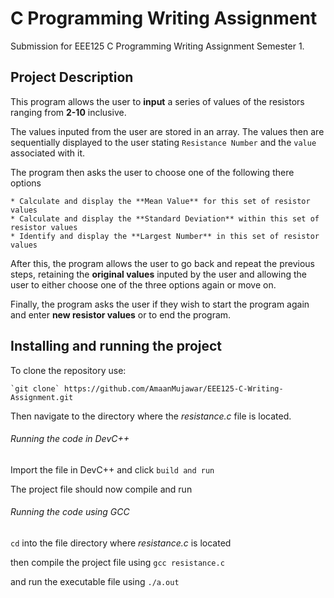 # C Programming Writing Assignment 
Submission for EEE125 C Programming Writing Assignment Semester 1.

## Project Description 
This program allows the user to **input** a series of values of the resistors ranging from **2-10** inclusive.

The values inputed from the user are stored in an array. The values then are sequentially displayed to the user stating `Resistance Number` and the `value` associated with it.

The program then asks the user to choose one of the following there options

    * Calculate and display the **Mean Value** for this set of resistor values
    * Calculate and display the **Standard Deviation** within this set of resistor values
    * Identify and display the **Largest Number** in this set of resistor values

After this, the program allows the user to go back and repeat the previous steps, retaining the **original values** inputed by the user and allowing the user to either choose one of 
the three options again or move on.

Finally, the program asks the user if they wish to start the program again and enter **new resistor values** or to end the program.

## Installing and running the project

To clone the repository use:

    `git clone` https://github.com/AmaanMujawar/EEE125-C-Writing-Assignment.git

Then navigate to the directory where the *resistance.c* file is located.

###### Running the code in DevC++
Import the file in DevC++ and click `build and run`

The project file should now compile and run


###### Running the code using GCC
`cd` into the file directory where *resistance.c* is located

then compile the project file using `gcc resistance.c`

and run the executable file using `./a.out`